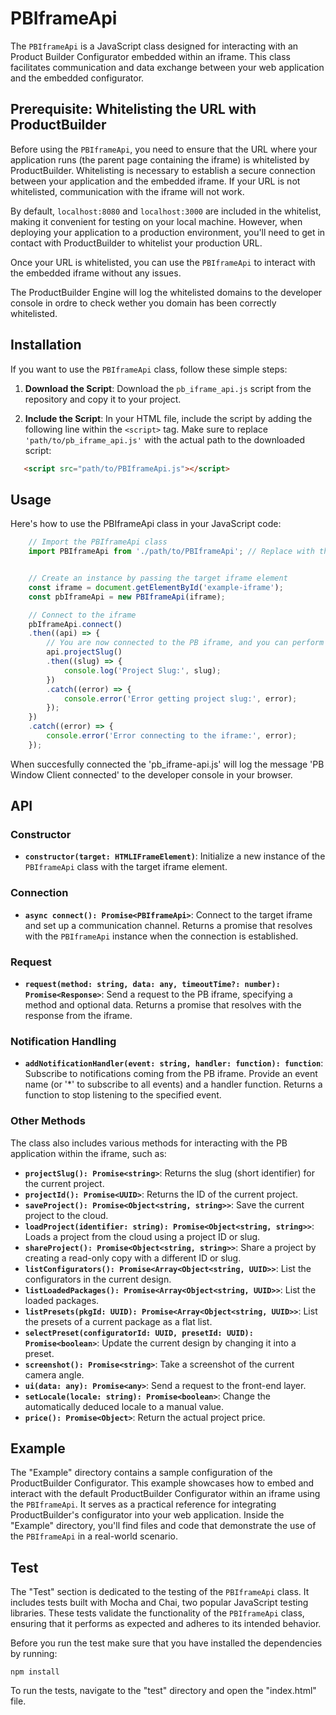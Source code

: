 # PBIframeApi

The `PBIframeApi` is a JavaScript class designed for interacting with an Product Builder Configurator embedded within an iframe. This class facilitates communication and data exchange between your web application and the embedded configurator.


## Prerequisite: Whitelisting the URL with ProductBuilder

Before using the `PBIframeApi`, you need to ensure that the URL where your application runs (the parent page containing the iframe) is whitelisted by ProductBuilder. Whitelisting is necessary to establish a secure connection between your application and the embedded iframe. If your URL is not whitelisted, communication with the iframe will not work.

By default, `localhost:8080` and `localhost:3000` are included in the whitelist, making it convenient for testing on your local machine. However, when deploying your application to a production environment, you'll need to get in contact with ProductBuilder to whitelist your production URL.

Once your URL is whitelisted, you can use the `PBIframeApi` to interact with the embedded iframe without any issues.

The ProductBuilder Engine will log the whitelisted domains to the developer console in ordre to check wether you domain has been correctly whitelisted. 


## Installation

If you want to use the `PBIframeApi` class, follow these simple steps:

1. **Download the Script**: Download the `pb_iframe_api.js` script from the repository and copy it to your project.

2. **Include the Script**: In your HTML file, include the script by adding the following line within the `<script>` tag. Make sure to replace `'path/to/pb_iframe_api.js'` with the actual path to the downloaded script:

```html
   <script src="path/to/PBIframeApi.js"></script>
```

## Usage

Here's how to use the PBIframeApi class in your JavaScript code:


```javascript
	// Import the PBIframeApi class
	import PBIframeApi from './path/to/PBIframeApi'; // Replace with the actual path


	// Create an instance by passing the target iframe element
	const iframe = document.getElementById('example-iframe');
	const pbIframeApi = new PBIframeApi(iframe);

	// Connect to the iframe
	pbIframeApi.connect()
	.then((api) => {
		// You are now connected to the PB iframe, and you can perform actions
		api.projectSlug()
		.then((slug) => {
			console.log('Project Slug:', slug);
		})
		.catch((error) => {
			console.error('Error getting project slug:', error);
		});
	})
	.catch((error) => {
		console.error('Error connecting to the iframe:', error);
	});

```

When succesfully connected the 'pb_iframe-api.js' will log the message 'PB Window Client connected' to the developer console in your browser. 

## API

### Constructor

- **`constructor(target: HTMLIFrameElement)`**: Initialize a new instance of the `PBIframeApi` class with the target iframe element.

### Connection

- **`async connect(): Promise<PBIframeApi>`**: Connect to the target iframe and set up a communication channel. Returns a promise that resolves with the `PBIframeApi` instance when the connection is established.

### Request

- **`request(method: string, data: any, timeoutTime?: number): Promise<Response>`**: Send a request to the PB iframe, specifying a method and optional data. Returns a promise that resolves with the response from the iframe.

### Notification Handling

- **`addNotificationHandler(event: string, handler: function): function`**: Subscribe to notifications coming from the PB iframe. Provide an event name (or '*' to subscribe to all events) and a handler function. Returns a function to stop listening to the specified event.

### Other Methods

The class also includes various methods for interacting with the PB application within the iframe, such as:

- **`projectSlug(): Promise<string>`**: Returns the slug (short identifier) for the current project.
- **`projectId(): Promise<UUID>`**: Returns the ID of the current project.
- **`saveProject(): Promise<Object<string, string>>`**: Save the current project to the cloud.
- **`loadProject(identifier: string): Promise<Object<string, string>>`**: Loads a project from the cloud using a project ID or slug.
- **`shareProject(): Promise<Object<string, string>>`**: Share a project by creating a read-only copy with a different ID or slug.
- **`listConfigurators(): Promise<Array<Object<string, UUID>>`**: List the configurators in the current design.
- **`listLoadedPackages(): Promise<Array<Object<string, UUID>>`**: List the loaded packages.
- **`listPresets(pkgId: UUID): Promise<Array<Object<string, UUID>>`**: List the presets of a current package as a flat list.
- **`selectPreset(configuratorId: UUID, presetId: UUID): Promise<boolean>`**: Update the current design by changing it into a preset.
- **`screenshot(): Promise<string>`**: Take a screenshot of the current camera angle.
- **`ui(data: any): Promise<any>`**: Send a request to the front-end layer.
- **`setLocale(locale: string): Promise<boolean>`**: Change the automatically deduced locale to a manual value.
- **`price(): Promise<Object>`**: Return the actual project price.


## Example

The "Example" directory contains a sample configuration of the ProductBuilder Configurator. This example showcases how to embed and interact with the default ProductBuilder Configurator within an iframe using the `PBIframeApi`. It serves as a practical reference for integrating ProductBuilder's configurator into your web application. Inside the "Example" directory, you'll find files and code that demonstrate the use of the `PBIframeApi` in a real-world scenario.
 

## Test

The "Test" section is dedicated to the testing of the `PBIframeApi` class. It includes tests built with Mocha and Chai, two popular JavaScript testing libraries. These tests validate the functionality of the `PBIframeApi` class, ensuring that it performs as expected and adheres to its intended behavior. 

Before you run the test make sure that you have installed the dependencies by running:

```
npm install
```

To run the tests, navigate to the "test" directory and open the "index.html" file.

